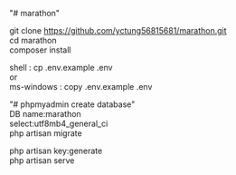"# marathon"

git clone https://github.com/yctung56815681/marathon.git<br/>
cd marathon<br/>
composer install<br/>

shell : cp .env.example .env<br/>
or<br/>
ms-windows : copy .env.example .env<br/>

"# phpmyadmin create database"<br/>
DB name:marathon<br/>
select:utf8mb4_general_ci<br/>
php artisan migrate<br/>

php artisan key:generate<br/>
php artisan serve<br/>
